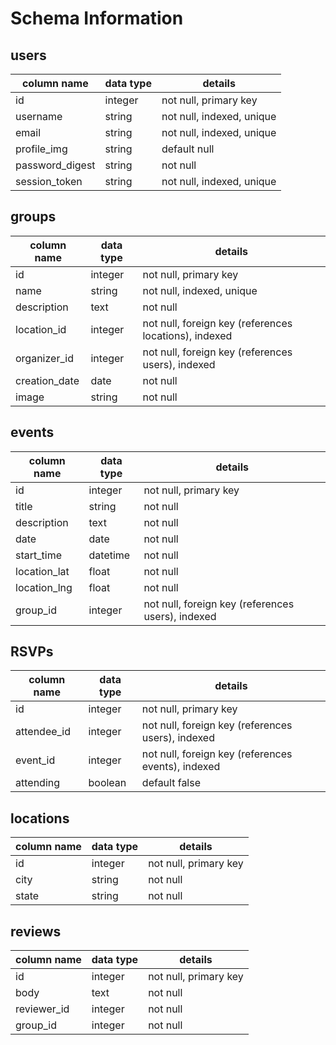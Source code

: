 # Schema Information

## users
column name     | data type | details
----------------|-----------|-----------------------
id              | integer   | not null, primary key
username        | string    | not null, indexed, unique
email           | string    | not null, indexed, unique
profile_img     | string    | default null
password_digest | string    | not null
session_token   | string    | not null, indexed, unique


## groups
column name  | data type | details
-------------|-----------|-----------------------
id           | integer   | not null, primary key
name         | string    | not null, indexed, unique
description  | text      | not null
location_id  | integer   | not null, foreign key (references locations), indexed
organizer_id | integer   | not null, foreign key (references users), indexed
creation_date| date      | not null
image        | string    | not null

## events
column name | data type | details
------------|-----------|-----------------------
id          | integer   | not null, primary key
title       | string    | not null
description | text      | not null
date        | date      | not null
start_time  | datetime  | not null
location_lat| float     | not null
location_lng| float     | not null
group_id    | integer   | not null, foreign key (references users), indexed

## RSVPs
column name | data type | details
------------|-----------|------------------------
id          | integer   | not null, primary key
attendee_id | integer   | not null, foreign key (references users), indexed
event_id    | integer   | not null, foreign key (references events), indexed
attending   | boolean   | default false

## locations
column name | data type | details
------------|-----------|------------------------
id          | integer   | not null, primary key
city        | string    | not null
state       | string    | not null

## reviews
column name | data type | details
------------|-----------|------------------------
id          | integer   | not null, primary key
body        | text      | not null
reviewer_id | integer   | not null
group_id    | integer   | not null
